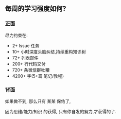 ## 每周的学习强度如何?

### 正面
  
尽力约束在:

- 2+ Issue 任务
- 10+ 小时深度头脑纠结,持续重构知识树
- 72+ 列表邮件
- 200+ 行代码交付
- 720+ 条微信群吐糟
- 4200+ 字(5+篇 笔记/教程)

### 背面

如果做不到,
那么只有 某某 保佑了,

因为思维/能力/知识 的获得, 只有你自发的努力,才获得的了.  
